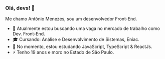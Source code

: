### Olá, devs! 👋

Me chamo Antônio Menezes, sou um desenvolvedor Front-End.

- 🔭 Atualmente estou buscando uma vaga no mercado de trabalho como Dev. Front-End.
- 🎓 Cursando: Análise e Desenvolvimento de Sistemas, Eniac.
- 🌱 No momento, estou estudando JavaScript, TypeScript & ReactJs.
- ⚡ Tenho 19 anos e moro no Estado de São Paulo.
